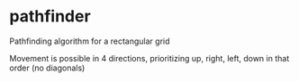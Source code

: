 # pathfinder
Pathfinding algorithm for a rectangular grid

Movement is possible in 4 directions, prioritizing up, right, left, down in that order (no diagonals)
